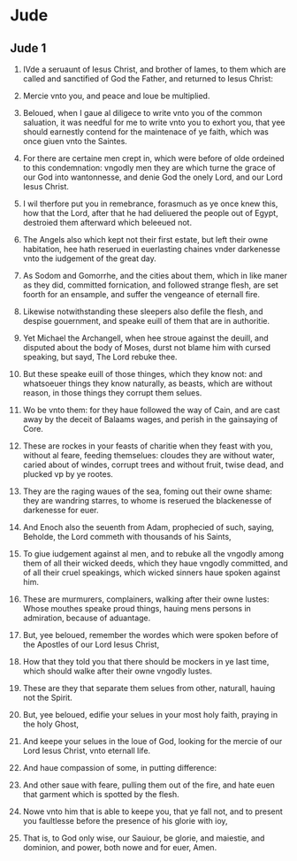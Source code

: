 # Jude

## Jude 1

1. IVde a seruaunt of Iesus Christ, and brother of Iames, to them which are called and sanctified of God the Father, and returned to Iesus Christ:

2. Mercie vnto you, and peace and loue be multiplied.

3. Beloued, when I gaue al diligece to write vnto you of the common saluation, it was needful for me to write vnto you to exhort you, that yee should earnestly contend for the maintenace of ye faith, which was once giuen vnto the Saintes.

4. For there are certaine men crept in, which were before of olde ordeined to this condemnation: vngodly men they are which turne the grace of our God into wantonnesse, and denie God the onely Lord, and our Lord Iesus Christ.

5. I wil therfore put you in remebrance, forasmuch as ye once knew this, how that the Lord, after that he had deliuered the people out of Egypt, destroied them afterward which beleeued not.

6. The Angels also which kept not their first estate, but left their owne habitation, hee hath reserued in euerlasting chaines vnder darkenesse vnto the iudgement of the great day.

7. As Sodom and Gomorrhe, and the cities about them, which in like maner as they did, committed fornication, and followed strange flesh, are set foorth for an ensample, and suffer the vengeance of eternall fire.

8. Likewise notwithstanding these sleepers also defile the flesh, and despise gouernment, and speake euill of them that are in authoritie.

9. Yet Michael the Archangell, when hee stroue against the deuill, and disputed about the body of Moses, durst not blame him with cursed speaking, but sayd, The Lord rebuke thee.

10. But these speake euill of those thinges, which they know not: and whatsoeuer things they know naturally, as beasts, which are without reason, in those things they corrupt them selues.

11. Wo be vnto them: for they haue followed the way of Cain, and are cast away by the deceit of Balaams wages, and perish in the gainsaying of Core.

12. These are rockes in your feasts of charitie when they feast with you, without al feare, feeding themselues: cloudes they are without water, caried about of windes, corrupt trees and without fruit, twise dead, and plucked vp by ye rootes.

13. They are the raging waues of the sea, foming out their owne shame: they are wandring starres, to whome is reserued the blackenesse of darkenesse for euer.

14. And Enoch also the seuenth from Adam, prophecied of such, saying, Beholde, the Lord commeth with thousands of his Saints,

15. To giue iudgement against al men, and to rebuke all the vngodly among them of all their wicked deeds, which they haue vngodly committed, and of all their cruel speakings, which wicked sinners haue spoken against him.

16. These are murmurers, complainers, walking after their owne lustes: Whose mouthes speake proud things, hauing mens persons in admiration, because of aduantage.

17. But, yee beloued, remember the wordes which were spoken before of the Apostles of our Lord Iesus Christ,

18. How that they told you that there should be mockers in ye last time, which should walke after their owne vngodly lustes.

19. These are they that separate them selues from other, naturall, hauing not the Spirit.

20. But, yee beloued, edifie your selues in your most holy faith, praying in the holy Ghost,

21. And keepe your selues in the loue of God, looking for the mercie of our Lord Iesus Christ, vnto eternall life.

22. And haue compassion of some, in putting difference:

23. And other saue with feare, pulling them out of the fire, and hate euen that garment which is spotted by the flesh.

24. Nowe vnto him that is able to keepe you, that ye fall not, and to present you faultlesse before the presence of his glorie with ioy,

25. That is, to God only wise, our Sauiour, be glorie, and maiestie, and dominion, and power, both nowe and for euer, Amen.   